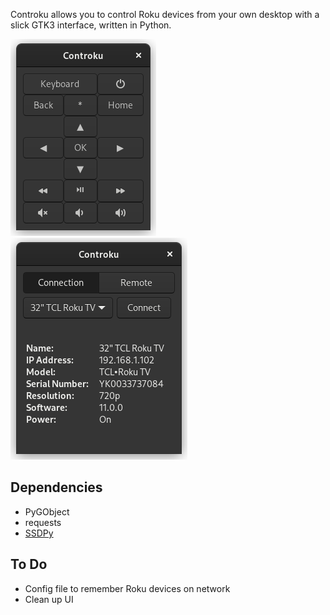 Controku allows you to control Roku devices from your own desktop with a slick GTK3 interface, written in Python.

![Remote UI](/screenshots/remote.png)
![Connection UI](/screenshots/connect.png)

## Dependencies
* PyGObject
* requests
* [SSDPy](https://github.com/MoshiBin/ssdpy)

## To Do
* Config file to remember Roku devices on network
* Clean up UI
